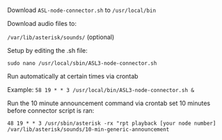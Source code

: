 Download ```ASL-node-connector.sh``` to ```/usr/local/bin```

Download audio files to:

```/var/lib/asterisk/sounds/``` (optional)

Setup by editing the .sh file:

```sudo nano /usr/local/sbin/ASL3-node-connector.sh```

Run automatically at certain times via crontab

Example: ```58 19 * * 3 /usr/local/bin/ASL3-node-connector.sh &```

Run the 10 minute announcement command via crontab set 10 minutes before connector script is ran:

```48 19 * * 3 /usr/sbin/asterisk -rx "rpt playback [your node number] /var/lib/asterisk/sounds/10-min-generic-announcement```
